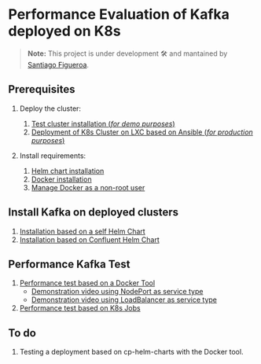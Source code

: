 # Performance Evaluation of Kafka deployed on K8s

> **Note:** This project is under development 🛠 and mantained by [Santiago Figueroa](sfigueroa@ceit.es).

## Prerequisites

1. Deploy the cluster:
   1. [Test cluster installation (*for demo purposes*)](./documentation/minikube.md)
   2. [Deployment of K8s Cluster on LXC based on Ansible (*for production purposes*)](https://github.com/sfl0r3nz05/BaseImageClusterK8sOnLXC.git)

2. Install requirements:
   1. [Helm chart installation](./documentation/install_helm.md)
   2. [Docker installation](https://docs.docker.com/engine/install/ubuntu/)
   3. [Manage Docker as a non-root user](https://docs.docker.com/engine/install/linux-postinstall/#manage-docker-as-a-non-root-user)

## Install Kafka on deployed clusters

1. [Installation based on a self Helm Chart](./documentation/InstallSelfHelmChart.md)
2. [Installation based on Confluent Helm Chart](./documentation/InstallConfluentHelmChart.md)

## Performance Kafka Test

1. [Performance test based on a Docker Tool](./ToolBasedOnDocker/README.md)
   - [Demonstration video using NodePort as service type](https://youtu.be/vysTHRjRQr4)
   - [Demonstration video using LoadBalancer as service type](https://youtu.be/0MjyktT1ouQ)
2. [Performance test based on K8s Jobs](./ToolsBasedOnK8s/README.md)

## To do

1. Testing a deployment based on cp-helm-charts with the Docker tool.